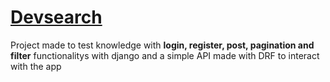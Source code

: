 <h1><a href="https://developersearch-project.herokuapp.com/">Devsearch</a></h1>

<p>Project made to test knowledge with <strong>login, register, post, pagination and filter</strong> functionalitys with django and a simple API made with DRF to interact with the app<p>
